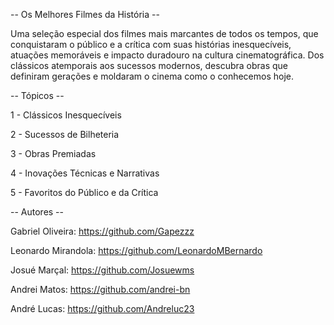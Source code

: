    -- Os Melhores Filmes da História --

Uma seleção especial dos filmes mais marcantes de todos os tempos, que conquistaram o público e a crítica com suas histórias inesquecíveis, atuações memoráveis e impacto duradouro na cultura cinematográfica. Dos clássicos atemporais aos sucessos modernos, descubra obras que definiram gerações e moldaram o cinema como o conhecemos hoje.

-- Tópicos --

1 - Clássicos Inesquecíveis

2 - Sucessos de Bilheteria

3 - Obras Premiadas

4 - Inovações Técnicas e Narrativas

5 - Favoritos do Público e da Crítica



-- Autores --

Gabriel Oliveira: https://github.com/Gapezzz

Leonardo Mirandola: https://github.com/LeonardoMBernardo

Josué Marçal: https://github.com/Josuewms

Andrei Matos: https://github.com/andrei-bn

André Lucas: https://github.com/Andreluc23